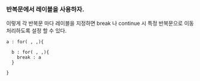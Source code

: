 ### 반복문에서 레이블을 사용하자.

이렇게 각 반복문 마다 레이블을 지정하면 break 나 continue 시 특정 반복문으로
이동 처리하도록 설정 할 수 있다.

```
a : for( , ,){
  
  b : for( , ,){
    break : a
  }

}
```
